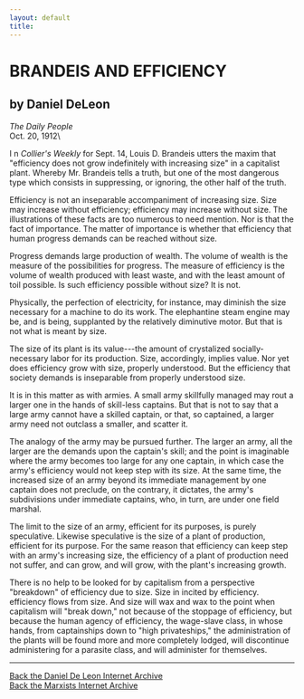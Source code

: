 ```yaml
---
layout: default
title: 
---
```

# BRANDEIS AND EFFICIENCY

## by Daniel DeLeon

*The Daily People*\
Oct. 20, 1912\

I n *Collier's Weekly* for Sept. 14, Louis D. Brandeis utters the maxim
that "efficiency does not grow indefinitely with increasing size" in a
capitalist plant. Whereby Mr. Brandeis tells a truth, but one of the
most dangerous type which consists in suppressing, or ignoring, the
other half of the truth.

Efficiency is not an inseparable accompaniment of increasing size. Size
may increase without efficiency; efficiency may increase without size.
The illustrations of these facts are too numerous to need mention. Nor
is that the fact of importance. The matter of importance is whether that
efficiency that human progress demands can be reached without size.

Progress demands large production of wealth. The volume of wealth is the
measure of the possibilities for progress. The measure of efficiency is
the volume of wealth produced with least waste, and with the least
amount of toil possible. Is such efficiency possible without size? It is
not.

Physically, the perfection of electricity, for instance, may diminish
the size necessary for a machine to do its work. The elephantine steam
engine may be, and is being, supplanted by the relatively diminutive
motor. But that is not what is meant by size.

The size of its plant is its value---the amount of crystalized
socially-necessary labor for its production. Size, accordingly, implies
value. Nor yet does efficiency grow with size, properly understood. But
the efficiency that society demands is inseparable from properly
understood size.

It is in this matter as with armies. A small army skillfully managed may
rout a larger one in the hands of skill-less captains. But that is not
to say that a large army cannot have a skilled captain, or that, so
captained, a larger army need not outclass a smaller, and scatter it.

The analogy of the army may be pursued further. The larger an army, all
the larger are the demands upon the captain's skill; and the point is
imaginable where the army becomes too large for any one captain, in
which case the army's efficiency would not keep step with its size. At
the same time, the increased size of an army beyond its immediate
management by one captain does not preclude, on the contrary, it
dictates, the army's subdivisions under immediate captains, who, in
turn, are under one field marshal.

The limit to the size of an army, efficient for its purposes, is purely
speculative. Likewise speculative is the size of a plant of production,
efficient for its purpose. For the same reason that efficiency can keep
step with an army's increasing size, the efficiency of a plant of
production need not suffer, and can grow, and will grow, with the
plant's increasing growth.

There is no help to be looked for by capitalism from a perspective
"breakdown" of efficiency due to size. Size in incited by efficiency.
efficiency flows from size. And size will wax and wax to the point when
capitalism will "break down," not because of the stoppage of efficiency,
but because the human agency of efficiency, the wage-slave class, in
whose hands, from captainships down to "high privateships,\" the
administration of the plants will be found more and more completely
lodged, will discontinue administering for a parasite class, and will
administer for themselves.

------------------------------------------------------------------------

[Back the Daniel De Leon Internet Archive](../../index.htm)\
[Back the Marxists Internet Archive](../../../index.htm)
